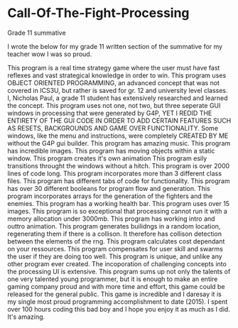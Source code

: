# Call-Of-The-Fight-Processing
Grade 11 summative

I wrote the below for my grade 11 written section of the summative for my teacher wow I was so proud.

This program is a real time strategy game where the user must have fast reflexes 
and vast strategical knowledge in order to win. This program uses OBJECT ORIENTED 
PROGRAMMING, an advanced concept that was not covered in ICS3U, but rather is saved 
for gr. 12 and university level classes. I, Nicholas Paul, a grade 
11 student has extensively researched and learned the concept. This program uses not 
one, not two, but three seperate GUI windows in processing that were generated by
G4P, YET I REDID THE ENTIRETY OF THE GUI CODE IN ORDER TO ADD CERTAIN FEATURES 
SUCH AS RESETS, BACKGROUNDS AND GAME OVER FUNCTIONALITY. Some windows, like the 
menu and instructions, were completely CREATED BY ME without the G4P gui builder.
This program has amazing music. This program has incredible images. This program
has moving objects within a static window. This program creates it's own animation
This program esily transitions throught the windows without a hitch. This program
is over 2000 lines of code long. This program incorporates more than 3 different
class files. This program has different tabs of code for functionality. This
program has over 30 different booleans for program flow and generation. This
program incorporates arrays for the generation of the fighters and the enemies. 
This program has a working health bar. This program uses over 15 images. This
program is so exceptional that processing cannot run it with a memory allocation
under 3000mb. This program has working intro and outtro animation. This program
generates builidngs in a random location, regenerating them if there is a collison. 
It therefore has collison detection between the elements of the rng. This program
calculates cost dependant on your ressources. This program compensates for
user skill and swarms the user if they are doing too well. This program is unique,
and unlike any other program ever created. The incoporation of challenging 
concepts into the processing UI is extensive. This program sums up not only
the talents of one very talented young programmer, but it is enough to make
an entire gaming company proud and with more time and effort, this game could be
released for the general public. This game is incredible and I daresay it is my 
single most proud programming accomplishment to date (2015). I spent over 100 hours 
coding this bad boy and I hope you enjoy it as much as I did. It's amazing.

